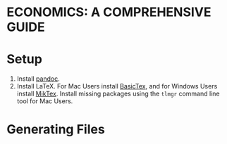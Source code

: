 ECONOMICS: A COMPREHENSIVE GUIDE
================================

# Setup
1. Install [pandoc](https://code.google.com/p/pandoc/downloads/list).
2. Install LaTeX. For Mac Users install [BasicTex](http://mirror.ctan.org/systems/mac/mactex/mactex-basic.pkg), and for Windows Users install [MikTex](http://miktex.org/). Install missing packages using the `tlmgr` command line tool for Mac Users.

# Generating Files

